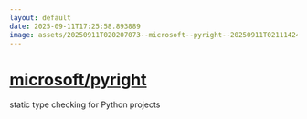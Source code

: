 ```yaml
---
layout: default
date: 2025-09-11T17:25:58.893889
image: assets/20250911T020207073--microsoft--pyright--20250911T021114242--cropped.png
---
```


# [microsoft/pyright](https://github.com/microsoft/pyright)

static type checking for Python projects
